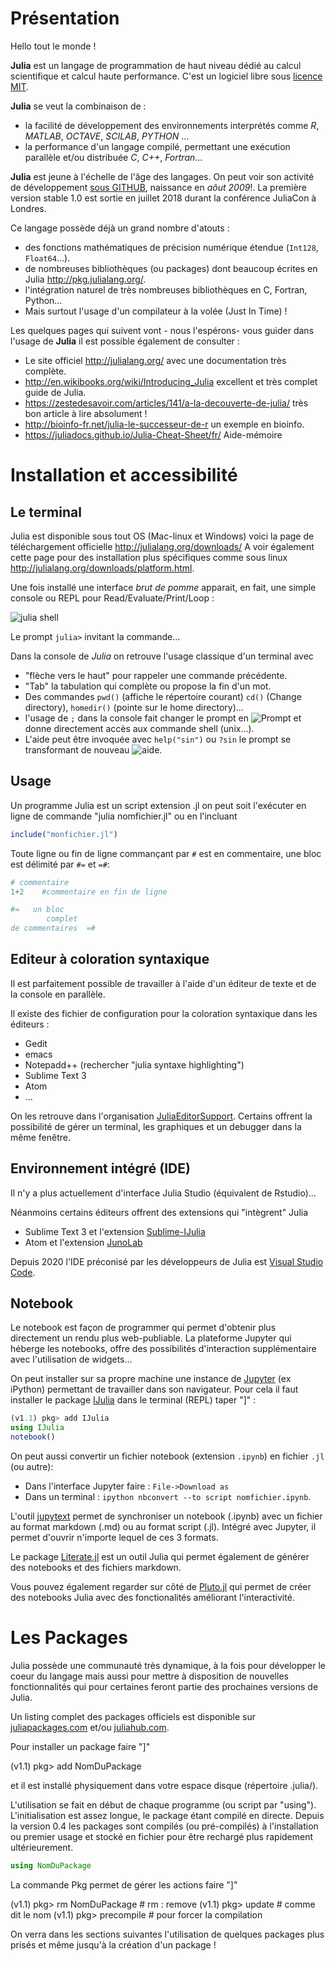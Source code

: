 # Présentation

Hello tout le monde !

**Julia** est un langage de programmation de haut niveau dédié au calcul scientifique et calcul haute performance. C'est un logiciel libre sous [licence MIT](https://github.com/JuliaLang/julia/blob/master/LICENSE.md).

**Julia** se veut la combinaison de :
* la facilité de développement des environnements interprétés comme *R*, *MATLAB*, *OCTAVE*, *SCILAB*, *PYTHON* … 
* la performance d'un langage compilé, permettant une exécution parallèle et/ou distribuée *C*, *C++*, *Fortran*...

**Julia** est jeune à l'échelle de l'âge des langages. On peut voir son activité de développement [sous GITHUB](https://github.com/JuliaLang/julia), naissance en *aôut 2009*!. La première version stable 1.0 est sortie en juillet 2018 durant la conférence JuliaCon à Londres.

Ce langage possède déjà un grand nombre d'atouts :
* des fonctions mathématiques de précision numérique étendue (<code>Int128</code>, <code>Float64</code>...).
* de nombreuses bibliothèques (ou packages) dont beaucoup écrites en Julia http://pkg.julialang.org/.
* l'intégration naturel de très nombreuses bibliothèques en C, Fortran, Python... 
* Mais surtout l'usage d'un compilateur à la volée (Just In Time) !

Les quelques pages qui suivent vont - nous l'espérons- vous guider dans l'usage de **Julia** il est possible également de consulter :
* Le site officiel http://julialang.org/ avec une documentation très complète.
* http://en.wikibooks.org/wiki/Introducing_Julia excellent et très complet guide de Julia.
* https://zestedesavoir.com/articles/141/a-la-decouverte-de-julia/ très bon article à lire absolument !
* http://bioinfo-fr.net/julia-le-successeur-de-r un exemple en bioinfo.
* https://juliadocs.github.io/Julia-Cheat-Sheet/fr/ Aide-mémoire


# Installation et accessibilité

## Le terminal 

Julia est disponible sous tout OS (Mac-linux et Windows) voici la page de téléchargement officielle http://julialang.org/downloads/
A voir également cette page pour des installation plus spécifiques comme sous linux http://julialang.org/downloads/platform.html.

Une fois installé une interface _brut de pomme_ apparait, en fait, une simple console ou REPL pour Read/Evaluate/Print/Loop :

![julia shell](shell.png)

Le prompt <code>julia></code> invitant la commande... 

Dans la console de *Julia* on retrouve l'usage classique d'un terminal avec 
* "flèche vers le haut" pour rappeler une commande précédente.
* "Tab" la tabulation qui complète ou propose la fin d'un mot.
* Des commandes <code>pwd()</code> (affiche le répertoire courant) <code>cd()</code> (Change directory), <code>homedir()</code> (pointe sur le home directory)...
* l'usage de <code>;</code> dans la console fait changer le prompt en ![Prompt](cmd_julia.png)  et donne directement accès aux commande shell (unix...).
* L'aide peut être invoquée avec <code>help("sin")</code> ou <code>?sin</code> le prompt se transformant de nouveau ![aide](help_julia.png).

## Usage 

Un programme Julia est un script extension .jl on peut soit l'exécuter en ligne de commande "julia nomfichier.jl" ou en l'incluant 
<!-- #endregion -->

```julia
include("monfichier.jl")
```

Toute ligne ou fin de ligne commançant par `#` est en commentaire, une bloc est délimité par `#=` et `=#`:

```julia
# commentaire
1+2    #commentaire en fin de ligne
```

```julia
#=   un bloc
        complet
de commentaires  =#        
```

<!-- #region -->
## Editeur à coloration syntaxique

Il est parfaitement possible de travailler à l'aide d'un éditeur de texte et de la console en parallèle.

Il existe des fichier de configuration pour la coloration syntaxique dans les éditeurs : 
* Gedit
* emacs
* Notepadd++ (rechercher "julia syntaxe highlighting")
* Sublime Text 3
* Atom 
* ...

On les retrouve dans l'organisation [JuliaEditorSupport](https://github.com/JuliaEditorSupport). 
Certains offrent la possibilité de gérer un terminal, les graphiques et un debugger dans la même fenêtre.

## Environnement intégré (IDE)

Il n'y a plus actuellement d'interface Julia Studio (équivalent de Rstudio)... 

Néanmoins certains éditeurs offrent des extensions qui "intègrent" Julia

* Sublime Text 3 et l'extension [Sublime-IJulia](https://github.com/quinnj/Sublime-IJulia)
* Atom et l'extension [JunoLab](http://junolab.org/)

Depuis 2020 l'IDE préconisé par les développeurs de Julia est [Visual Studio Code](https://www.julia-vscode.org). 


## Notebook

Le notebook est façon de programmer qui permet d'obtenir plus directement un rendu plus web-publiable. La plateforme Jupyter qui héberge les notebooks, offre des possibilités d'interaction supplémentaire avec l'utilisation de widgets... 

On peut installer sur sa propre machine une instance de [Jupyter](http://jupyter.org/) (ex iPython) permettant de travailler dans son navigateur. Pour cela il faut installer le package [IJulia](https://github.com/JuliaLang/IJulia.jl) dans le terminal (REPL) taper "]" :
```julia
(v1.1) pkg> add IJulia
using IJulia
notebook()
```

On peut aussi convertir un fichier notebook (extension `.ipynb`) en fichier `.jl` (ou autre): 
* Dans l'interface Jupyter faire : `File->Download as`
* Dans un terminal : ```ipython nbconvert --to script nomfichier.ipynb```.

L'outil [jupytext](https://github.com/mwouts/jupytext) permet de synchroniser un notebook (.ipynb) avec un fichier au format markdown (.md) ou au format script (.jl).
Intégré avec Jupyter, il permet d'ouvrir n'importe lequel de ces 3 formats.

Le package [Literate.jl](https://github.com/fredrikekre/Literate.jl) est un outil Julia qui permet également de générer des notebooks et des fichiers markdown.

Vous pouvez également regarder sur côté de [Pluto.jl](https://github.com/fonsp/Pluto.jl) qui permet de créer des notebooks Julia avec des fonctionalités améliorant l'interactivité.
<!-- #endregion -->

# Les Packages

Julia possède une communauté très dynamique, à la fois pour développer le coeur du langage mais aussi pour mettre à disposition de nouvelles fonctionnalités qui pour certaines feront partie des prochaines versions de Julia.

Un listing complet des packages officiels est disponible sur [juliapackages.com](https://juliapackages.com) et/ou [juliahub.com](https://juliahub.com/ui/Packages). 

Pour installer un package faire "]"


(v1.1) pkg> add NomDuPackage


et il est installé physiquement dans votre espace disque (répertoire .julia/).

L'utilisation se fait en début de chaque programme (ou script par "using"). L'initialisation est assez longue, le package étant compilé en directe. Depuis la version 0.4 les packages sont compilés (ou pré-compilés) à l'installation ou premier usage et stocké en fichier pour être rechargé plus rapidement ultérieurement.

<!-- #region -->
```julia
using NomDuPackage
```
<!-- #endregion -->

La commande Pkg permet de gérer les actions faire "]" 

(v1.1) pkg> rm NomDuPackage # rm : remove
(v1.1) pkg> update # comme dit le nom
(v1.1) pkg> precompile # pour forcer la compilation

On verra dans les sections suivantes l'utilisation de quelques packages plus prisés et même jusqu'à la création d'un package !
